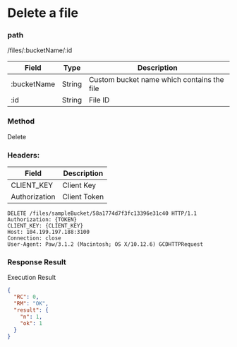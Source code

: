# Delete a file
### path
/files/:bucketName/:id

| Field         | Type   | Description          |
| ------------- | ------ | -------------------- |
| :bucketName   | String | Custom bucket name which contains the file |
| :id           | String | File ID |

### Method
Delete

### Headers:

| Field         | Description  |
| ------------- | ------------ |
| CLIENT_KEY    | Client Key   |
| Authorization | Client Token |


```
DELETE /files/sampleBucket/58a1774d7f3fc13396e31c40 HTTP/1.1
Authorization: {TOKEN}
CLIENT_KEY: {CLIENT_KEY}
Host: 104.199.197.188:3100
Connection: close
User-Agent: Paw/3.1.2 (Macintosh; OS X/10.12.6) GCDHTTPRequest
```

### Response Result
Execution Result

```json
{
  "RC": 0,
  "RM": "OK",
  "result": {
    "n": 1,
    "ok": 1
  }
}
```